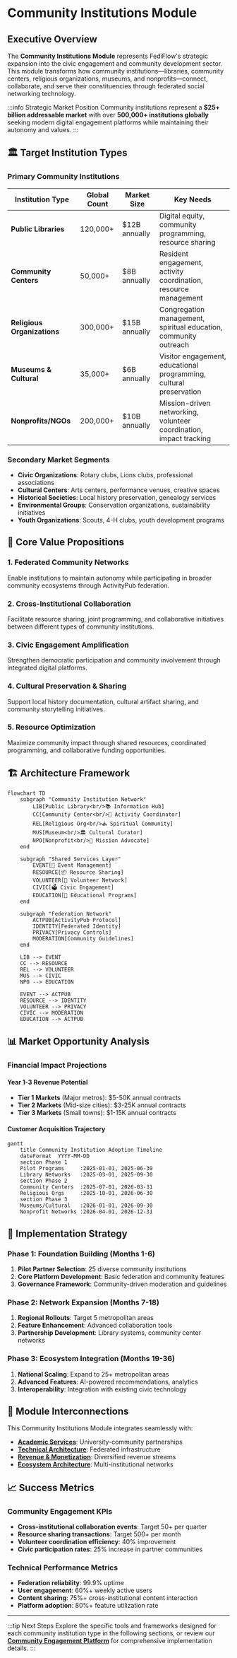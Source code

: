 # Community Institutions Module

## Executive Overview

The **Community Institutions Module** represents FediFlow's strategic expansion into the civic engagement and community development sector. This module transforms how community institutions—libraries, community centers, religious organizations, museums, and nonprofits—connect, collaborate, and serve their constituencies through federated social networking technology.

:::info Strategic Market Position
Community institutions represent a **$25+ billion addressable market** with over **500,000+ institutions globally** seeking modern digital engagement platforms while maintaining their autonomy and values.
:::

## 🏛️ Target Institution Types

### Primary Community Institutions

| Institution Type | Global Count | Market Size | Key Needs |
|---|---|---|---|
| **Public Libraries** | 120,000+ | $12B annually | Digital equity, community programming, resource sharing |
| **Community Centers** | 50,000+ | $8B annually | Resident engagement, activity coordination, resource management |
| **Religious Organizations** | 300,000+ | $15B annually | Congregation management, spiritual education, community outreach |
| **Museums & Cultural** | 35,000+ | $6B annually | Visitor engagement, educational programming, cultural preservation |
| **Nonprofits/NGOs** | 200,000+ | $10B annually | Mission-driven networking, volunteer coordination, impact tracking |

### Secondary Market Segments

- **Civic Organizations**: Rotary clubs, Lions clubs, professional associations
- **Cultural Centers**: Arts centers, performance venues, creative spaces
- **Historical Societies**: Local history preservation, genealogy services
- **Environmental Groups**: Conservation organizations, sustainability initiatives
- **Youth Organizations**: Scouts, 4-H clubs, youth development programs

## 🎯 Core Value Propositions

### 1. **Federated Community Networks**
Enable institutions to maintain autonomy while participating in broader community ecosystems through ActivityPub federation.

### 2. **Cross-Institutional Collaboration**
Facilitate resource sharing, joint programming, and collaborative initiatives between different types of community institutions.

### 3. **Civic Engagement Amplification**
Strengthen democratic participation and community involvement through integrated digital platforms.

### 4. **Cultural Preservation & Sharing**
Support local history documentation, cultural artifact sharing, and community storytelling initiatives.

### 5. **Resource Optimization**
Maximize community impact through shared resources, coordinated programming, and collaborative funding opportunities.

## 🏗️ Architecture Framework

```mermaid
flowchart TD
    subgraph "Community Institution Network"
        LIB[Public Library<br/>📚 Information Hub]
        CC[Community Center<br/>🏢 Activity Coordinator]
        REL[Religious Org<br/>⛪ Spiritual Community]
        MUS[Museum<br/>🏛️ Cultural Curator]
        NPO[Nonprofit<br/>🤝 Mission Advocate]
    end
    
    subgraph "Shared Services Layer"
        EVENT[📅 Event Management]
        RESOURCE[📦 Resource Sharing]
        VOLUNTEER[👥 Volunteer Network]
        CIVIC[🗳️ Civic Engagement]
        EDUCATION[📖 Educational Programs]
    end
    
    subgraph "Federation Network"
        ACTPUB[ActivityPub Protocol]
        IDENTITY[Federated Identity]
        PRIVACY[Privacy Controls]
        MODERATION[Community Guidelines]
    end
    
    LIB --> EVENT
    CC --> RESOURCE
    REL --> VOLUNTEER
    MUS --> CIVIC
    NPO --> EDUCATION
    
    EVENT --> ACTPUB
    RESOURCE --> IDENTITY
    VOLUNTEER --> PRIVACY
    CIVIC --> MODERATION
    EDUCATION --> ACTPUB
```

## 📊 Market Opportunity Analysis

### Financial Impact Projections

#### Year 1-3 Revenue Potential
- **Tier 1 Markets** (Major metros): $5-50K annual contracts
- **Tier 2 Markets** (Mid-size cities): $3-25K annual contracts  
- **Tier 3 Markets** (Small towns): $1-15K annual contracts

#### Customer Acquisition Trajectory
```mermaid
gantt
    title Community Institution Adoption Timeline
    dateFormat  YYYY-MM-DD
    section Phase 1
    Pilot Programs     :2025-01-01, 2025-06-30
    Library Networks   :2025-03-01, 2025-09-30
    section Phase 2
    Community Centers  :2025-07-01, 2026-03-31
    Religious Orgs     :2025-10-01, 2026-06-30
    section Phase 3
    Museums/Cultural   :2026-01-01, 2026-09-30
    Nonprofit Networks :2026-04-01, 2026-12-31
```

## 🚀 Implementation Strategy

### Phase 1: Foundation Building (Months 1-6)
1. **Pilot Partner Selection**: 25 diverse community institutions
2. **Core Platform Development**: Basic federation and community features
3. **Governance Framework**: Community-driven moderation and guidelines

### Phase 2: Network Expansion (Months 7-18)
1. **Regional Rollouts**: Target 5 metropolitan areas
2. **Feature Enhancement**: Advanced collaboration tools
3. **Partnership Development**: Library systems, community center networks

### Phase 3: Ecosystem Integration (Months 19-36)
1. **National Scaling**: Expand to 25+ metropolitan areas
2. **Advanced Features**: AI-powered recommendations, analytics
3. **Interoperability**: Integration with existing civic technology

## 🔗 Module Interconnections

This Community Institutions Module integrates seamlessly with:

- **[Academic Services](../academic-services/index.md)**: University-community partnerships
- **[Technical Architecture](../technical-architecture/system-architecture.md)**: Federated infrastructure
- **[Revenue & Monetization](../monetization-strategy/index.md)**: Diversified revenue streams
- **[Ecosystem Architecture](../ecosystem-architecture/index.md)**: Multi-institutional networks

## 📈 Success Metrics

### Community Engagement KPIs
- **Cross-institutional collaboration events**: Target 50+ per quarter
- **Resource sharing transactions**: Target 500+ per month
- **Volunteer coordination efficiency**: 40% improvement
- **Civic participation rates**: 25% increase in partner communities

### Technical Performance Metrics
- **Federation reliability**: 99.9% uptime
- **User engagement**: 60%+ weekly active users
- **Content sharing**: 75%+ cross-institutional content interaction
- **Platform adoption**: 80%+ feature utilization rate

---

:::tip Next Steps
Explore the specific tools and frameworks designed for each community institution type in the following sections, or review our **[Community Engagement Platform](./community-engagement-platform.md)** for comprehensive implementation details.
:::
